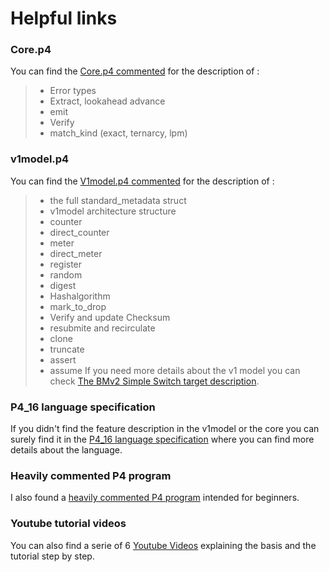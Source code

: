 # Helpful links
### Core.p4
You can find the [Core.p4 commented](https://github.com/p4lang/p4c/blob/master/p4include/core.p4)
for the description of :
> - Error types
> - Extract, lookahead advance
> - emit
> - Verify
> - match_kind (exact, ternarcy, lpm)
### v1model.p4
You can find the [V1model.p4 commented](https://github.com/p4lang/p4c/blob/master/p4include/v1model.p4)
for the description of :
> - the full standard_metadata struct
> - v1model architecture structure
> - counter
> - direct_counter
> - meter
> - direct_meter
> - register
> - random
> - digest
> - Hashalgorithm
> - mark_to_drop
> - Verify and update Checksum
> - resubmite and recirculate
> - clone
> - truncate
> - assert
> - assume
If you need more details about the v1 model you can check [The BMv2 Simple Switch target description](https://github.com/p4lang/behavioral-model/blob/master/docs/simple_switch.md).
### P4_16 language specification
If you didn't find the feature description in the v1model or the core you can surely find it in the [P4_16 language specification](https://p4.org/p4-spec/docs/P4-16-v1.0.0-spec.html) where you can find more details about the language.
### Heavily commented P4 program
I also found a [heavily commented P4 program](https://github.com/jafingerhut/p4-guide/blob/master/demo1/demo1-heavily-commented.p4_16.p4) intended for beginners.
### Youtube tutorial videos
You can also find a serie of 6 [Youtube Videos](https://www.youtube.com/watch?v=3DJeqS_dl_o&list=PLf7HGRMAlJBzGC58GcYpimyIs7D0nuSoo) explaining the basis and the tutorial step by step.
